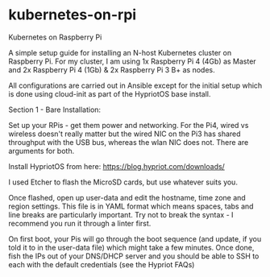 # kubernetes-on-rpi
Kubernetes on Raspberry Pi


A simple setup guide for installing an N-host Kubernetes cluster on Raspberry Pi. For my cluster, I am using 1x Raspberry Pi 4 (4Gb) as Master and 2x Raspberry Pi 4 (1Gb) & 2x Raspberry Pi 3 B+ as nodes.

All configurations are carried out in Ansible except for the initial setup which is done using cloud-init as part of the HypriotOS base install.

Section 1 - Bare Installation:

Set up your RPis - get them power and networking. For the Pi4, wired vs wireless doesn't really matter but the wired NIC on the Pi3 has shared throughput with the USB bus, whereas the wlan NIC does not. There are arguments for both.

Install HypriotOS from here: https://blog.hypriot.com/downloads/

I used Etcher to flash the MicroSD cards, but use whatever suits you.

Once flashed, open up user-data and edit the hostname, time zone and region settings. This file is in YAML format which means spaces, tabs and line breaks are particularly important. Try not to break the syntax - I recommend you run it through a linter first.

On first boot, your Pis will go through the boot sequence (and update, if you told it to in the user-data file) which might take a few minutes. Once done, fish the IPs out of your DNS/DHCP server and you should be able to SSH to each with the default credentials (see the Hypriot FAQs)

